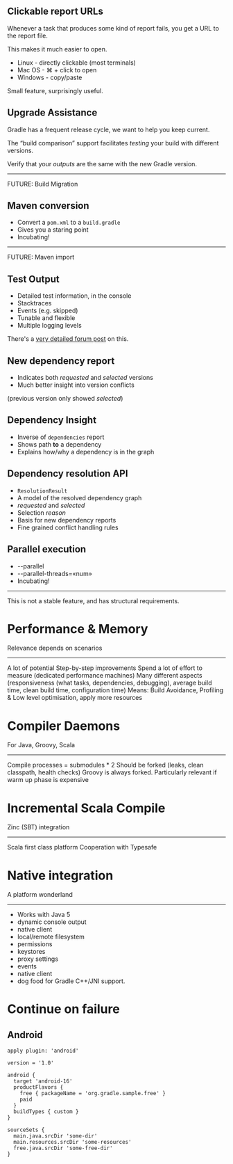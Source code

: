 ## Clickable report URLs

Whenever a task that produces some kind of report fails, you get a URL to the report file.

This makes it much easier to open.

* Linux - directly clickable (most terminals)
* Mac OS - ⌘ + click to open
* Windows - copy/paste

Small feature, surprisingly useful.

## Upgrade Assistance

Gradle has a frequent release cycle, we want to help you keep current.

The “build comparison” support facilitates _testing_ your build with different versions.

Verify that your _outputs_ are the same with the new Gradle version.

--- 

FUTURE: Build Migration

## Maven conversion

* Convert a `pom.xml` to a `build.gradle`
* Gives you a staring point
* Incubating!

--- 

FUTURE: Maven import

## Test Output

* Detailed test information, in the console
* Stacktraces
* Events (e.g. skipped)
* Tunable and flexible
* Multiple logging levels

There's a [very detailed forum post](http://forums.gradle.org/gradle/topics/whats_new_in_gradle_1_1_test_logging) on this.

## New dependency report

* Indicates both *requested* and *selected* versions
* Much better insight into version conflicts

(previous version only showed *selected*)

## Dependency Insight

* Inverse of `dependencies` report
* Shows path **to** a dependency
* Explains how/why a dependency is in the graph

## Dependency resolution API

* `ResolutionResult`
* A model of the resolved dependency graph
* *requested* and *selected*
* Selection *reason*
* Basis for new dependency reports
* Fine grained conflict handling rules 

## Parallel execution

* --parallel 
* --parallel-threads=«num»
* Incubating!

---

This is not a stable feature, and has structural requirements.

# Performance & Memory

Relevance depends on scenarios

---

A lot of potential
Step-by-step improvements
Spend a lot of effort to measure (dedicated performance machines)
Many different aspects (responsiveness (what tasks, dependencies, debugging), average build time, clean build time, configuration time)
Means: Build Avoidance, Profiling & Low level optimisation, apply more resources

# Compiler Daemons

For Java, Groovy, Scala

---

Compile processes = submodules * 2
Should be forked (leaks, clean classpath, health checks)
Groovy is always forked.
Particularly relevant if warm up phase is expensive

# Incremental Scala Compile

Zinc (SBT) integration

---

Scala first class platform 
Cooperation with Typesafe

# Native integration

A platform wonderland

---

* Works with Java 5
* dynamic console output
* native client
* local/remote filesystem
* permissions
* keystores
* proxy settings
* events
* native client
* dog food for Gradle C++/JNI support.

# Continue on failure

## Android

    apply plugin: 'android'

    version = '1.0'

    android {
      target 'android-16'
      productFlavors {
        free { packageName = 'org.gradle.sample.free' }
        paid
      }
      buildTypes { custom }
    }

    sourceSets {
      main.java.srcDir 'some-dir'
      main.resources.srcDir 'some-resources'
      free.java.srcDir 'some-free-dir'
    }
